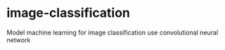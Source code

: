 # image-classification
Model machine learning for image classification use convolutional neural network
